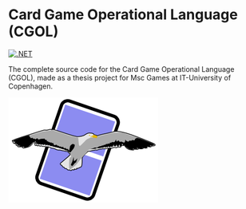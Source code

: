 # Card Game Operational Language (CGOL)

[![.NET](https://github.com/DealingWithCardGames-ThesisGroup/CGOL/actions/workflows/dotnet.yml/badge.svg)](https://github.com/DealingWithCardGames-ThesisGroup/CGOL/actions/workflows/dotnet.yml)

The complete source code for the Card Game Operational Language (CGOL), made as a thesis project for Msc Games at IT-University of Copenhagen.

![logo](cgol.png)